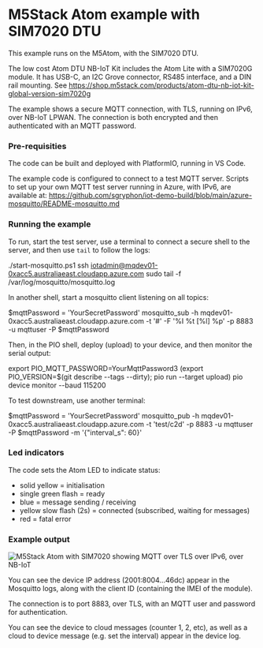 M5Stack Atom example with SIM7020 DTU
=====================================

This example runs on the M5Atom, with the SIM7020 DTU.

The low cost Atom DTU NB-IoT Kit includes the Atom Lite with a SIM7020G module. It has USB-C, an I2C Grove connector, RS485 interface, and a DIN rail mounting. See
https://shop.m5stack.com/products/atom-dtu-nb-iot-kit-global-version-sim7020g

The example shows a secure MQTT connection, with TLS, running on IPv6, over NB-IoT LPWAN. The connection is both encrypted and then authenticated with an MQTT password.

### Pre-requisities

The code can be built and deployed with PlatformIO, running in VS Code.

The example code is configured to connect to a test MQTT server. Scripts to set up your own MQTT test server running in Azure, with IPv6, are available at: https://github.com/sgryphon/iot-demo-build/blob/main/azure-mosquitto/README-mosquitto.md

### Running the example

To run, start the test server, use a terminal to connect a secure shell to the server, and then use `tail` to follow the logs:

./start-mosquitto.ps1
ssh iotadmin@mqdev01-0xacc5.australiaeast.cloudapp.azure.com
sudo tail -f /var/log/mosquitto/mosquitto.log

In another shell, start a mosquitto client listening on all topics:

$mqttPassword = 'YourSecretPassword'
mosquitto_sub -h mqdev01-0xacc5.australiaeast.cloudapp.azure.com -t '#' -F '%I %t [%l] %p' -p 8883 -u mqttuser -P $mqttPassword

Then, in the PIO shell, deploy (upload) to your device, and then monitor the serial output:

export PIO_MQTT_PASSWORD=YourMqttPassword3
(export PIO_VERSION=$(git describe --tags --dirty); pio run --target upload)
pio device monitor --baud 115200

To test downstream, use another terminal:

$mqttPassword = 'YourSecretPassword'
mosquitto_pub -h mqdev01-0xacc5.australiaeast.cloudapp.azure.com -t 'test/c2d' -p 8883 -u mqttuser -P $mqttPassword -m '{\"interval_s\": 60}'

### Led indicators

The code sets the Atom LED to indicate status:

* solid yellow = initialisation
* single green flash = ready
* blue = message sending / receiving
* yellow slow flash (2s) = connected (subscribed, waiting for messages)
* red = fatal error

### Example output

![M5Stack Atom with SIM7020 showing MQTT over TLS over IPv6, over NB-IoT](test-mqtt-tls-ipv6-nbiot.png)

You can see the device IP address (2001:8004...46dc) appear in the Mosquitto logs, along with the client ID (containing the IMEI of the module).

The connection is to port 8883, over TLS, with an MQTT user and password for authentication.

You can see the device to cloud messages (counter 1, 2, etc), as well as a cloud to device message (e.g. set the interval) appear in the device log.
